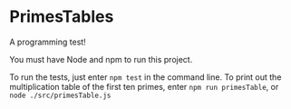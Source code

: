 # PrimesTables
A programming test!

You must have Node and npm to run this project.

To run the tests, just enter `npm test` in the command line.  To print out the multiplication table of the first ten primes, enter `npm run primesTable`, or `node ./src/primesTable.js`
